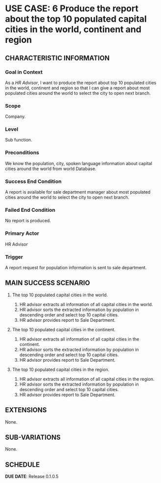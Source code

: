 # USE CASE: 6 Produce the report about the top 10 populated capital cities in the world, continent and region

## CHARACTERISTIC INFORMATION

### Goal in Context

As a *HR Advisor*, I want to produce the report about top 10 populated cities in the world, continent and region so that I can give a report about most populated cities around the world to select the city to open next branch.
### Scope

Company.

### Level

Sub function.

### Preconditions

We know the population, city, spoken language information about capital cities around the world from world Database.

### Success End Condition

A report is available for sale department manager about most populated cities around the world to select the city to open next branch.

### Failed End Condition

No report is produced.

### Primary Actor

HR Advisor

### Trigger

A report request for population information is sent to sale department.

## MAIN SUCCESS SCENARIO

1. The top 10 populated capital cities in the world.
   1. HR advisor extracts all information of all capital cities in the world.
   2. HR advisor sorts the extracted information by population in descending order and select top 10 capital cities.
   3. HR advisor provides report to Sale Department.


2. The top 10 populated capital cities in the continent.
   1. HR advisor extracts all information of all capital cities in the continent.
   2. HR advisor sorts the extracted information by population in descending order and select top 10 capital cities.
   3. HR advisor provides report to Sale Department.


3. The top 10 populated capital cities in the region.
   1. HR advisor extracts all information of all capital cities in the region.
   2. HR advisor sorts the extracted information by population in descending order and select top 10 capital cities.
   3. HR advisor provides report to Sale Department.


## EXTENSIONS

None.
## SUB-VARIATIONS

None.

## SCHEDULE

**DUE DATE**: Release 0.1.0.5